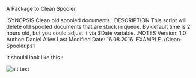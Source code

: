 A Package to Clean Spooler.

.SYNOPSIS
    Clean old spooled documents.
.DESCRIPTION
    This script will delete old spooled documents that are stuck in queue.
    By default time is 2 hours old, but you could adjust it via $Date variable.
.NOTES
    Version:            1.0
    Author:             Daniel Allen
    Last Modified Date: 16.08.2016
.EXAMPLE
    ./Clean-Spooler.ps1


It should look like this :

![alt text](https://github.com/wizz13150/PDQ_Repo/blob/master/Scripts/CleanSpooler/CleanSpooler.png)
